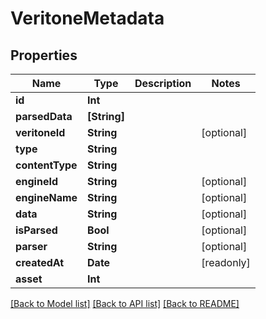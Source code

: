 # VeritoneMetadata

## Properties

Name | Type | Description | Notes
------------ | ------------- | ------------- | -------------
**id** | **Int** |  | 
**parsedData** | **[String]** |  | 
**veritoneId** | **String** |  | [optional] 
**type** | **String** |  | 
**contentType** | **String** |  | 
**engineId** | **String** |  | [optional] 
**engineName** | **String** |  | [optional] 
**data** | **String** |  | [optional] 
**isParsed** | **Bool** |  | [optional] 
**parser** | **String** |  | [optional] 
**createdAt** | **Date** |  | [readonly] 
**asset** | **Int** |  | 

[[Back to Model list]](../README.md#documentation-for-models) [[Back to API list]](../README.md#documentation-for-api-endpoints) [[Back to README]](../README.md)


